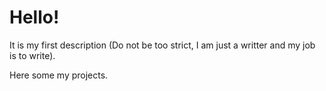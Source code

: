 # Hello!
It is my first description (Do not be too strict, I am just a writter and my job is to write).

Here some my projects.
